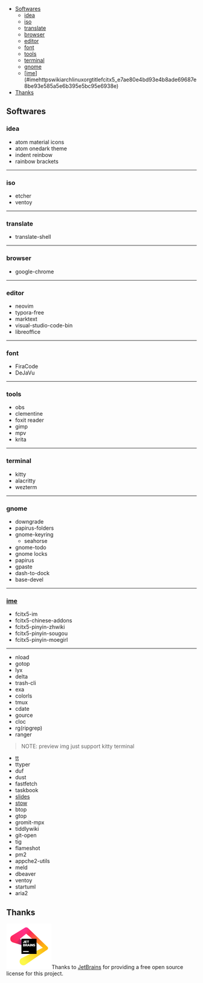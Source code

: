 <!-- vim-markdown-toc GitLab -->

* [Softwares](#softwares)
  * [idea](#idea)
  * [iso](#iso)
  * [translate](#translate)
  * [browser](#browser)
  * [editor](#editor)
  * [font](#font)
  * [tools](#tools)
  * [terminal](#terminal)
  * [gnome](#gnome)
  * [[ime](https://wiki.archlinux.org/title/Fcitx5_(%E7%AE%80%E4%BD%93%E4%B8%AD%E6%96%87)#%E8%BE%93%E5%85%A5%E6%B3%95%E5%BC%95%E6%93%8E)](#imehttpswikiarchlinuxorgtitlefcitx5_e7ae80e4bd93e4b8ade69687e8be93e585a5e6b395e5bc95e6938e)
* [Thanks](#thanks)

<!-- vim-markdown-toc -->
<!--[[toc]]-->
## Softwares

### idea
* atom material icons
* atom onedark theme
* indent reinbow
* rainbow brackets

---
### iso
* etcher
* ventoy

---
### translate
* translate-shell

---
### browser
* google-chrome

---
### editor
* neovim
* typora-free
* marktext
* visual-studio-code-bin
* libreoffice

---
### font
* FiraCode
* DeJaVu

---
### tools
* obs
* clementine
* foxit reader
* gimp
* mpv
* krita

---
### terminal
* kitty
* alacritty
* wezterm

---
### gnome
* downgrade
* papirus-folders
* gnome-keyring
  * seahorse
* gnome-todo
* gnome locks
* papirus
* gpaste
* dash-to-dock
* base-devel

---
### [ime](https://wiki.archlinux.org/title/Fcitx5_(%E7%AE%80%E4%BD%93%E4%B8%AD%E6%96%87)#%E8%BE%93%E5%85%A5%E6%B3%95%E5%BC%95%E6%93%8E)
* fcitx5-im
* fcitx5-chinese-addons
* fcitx5-pinyin-zhwiki
* fcitx5-pinyin-sougou
* fcitx5-pinyin-moegirl


---

* nload
* gotop
* lyx
* delta
* trash-cli
* exa
* colorls
* tmux
* cdate
* gource
* cloc
* rg(ripgrep)
* ranger
> NOTE: preview img just support kitty terminal
* [tt](https://github.com/lemnos/tt)
* ttyper
* duf
* dust
* fastfetch
* taskbook
* [slides](https://github.com/maaslalani/slides)
* [stow](https://www.gnu.org/software/stow/)
* btop
* gtop
* gromit-mpx
* tiddlywiki
* git-open
* tig
* flameshot
* pm2
* appche2-utils
* meld
* dbeaver
* ventoy
* startuml
* aria2


## Thanks
<a href="https://jb.gg/OpenSource"><img src=".screenshots/jb_beam.svg" alt="JetBrains Logo" width="120px"/></a>Thanks to [JetBrains](https://jb.gg/OpenSource)  for providing a free open source license for this project.
